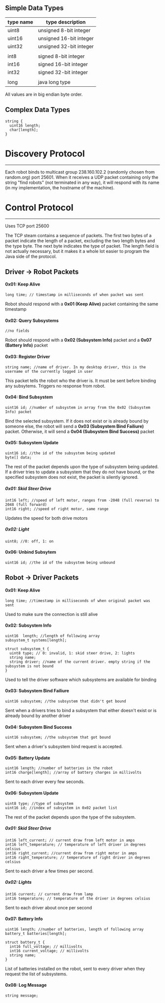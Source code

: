 ## Simple Data Types

type name | type description
----------|-----------------
uint8     | unsigned 8-bit integer
uint16    | unsigned 16-bit integer
uint32    | unsigned 32-bit integer
          |
int8      | signed 8-bit integer
int16     | signed 16-bit integer
int32     | signed 32-bit integer
          |
long      | java long type

All values are in big endian byte order.

## Complex Data Types

```
string {
  uint16 length;
  char[length];
}
```

# Discovery Protocol
---
Each robot binds to multicast group 238.160.102.2 (randomly chosen from random.org) port 25601. When it receives a UDP packet containing only the string "find robots" (not terminated in any way), it will respond with its name (in my implementation, the hostname of the machine).


# Control Protocol
---
Uses TCP port 25600

The TCP steam contains a sequence of packets. The first two bytes of a packet indicate the length of a packet, excluding the two length bytes and the type byte. The next byte indicates the type of packet. The length field is not actually necessary, but it makes it a whole lot easier to program the Java side of the protocol.

## Driver -> Robot Packets
#### 0x01: Keep Alive

    long time; // timestamp in milliseconds of when packet was sent
    
  Robot should respond with a **0x01 (Keep Alive)** packet containing the same timestamp

#### 0x02: Query Subsystems

    //no fields

  Robot should respond with a **0x02 (Subsystem Info)** packet and a **0x07 (Battery Info)** packet

#### 0x03: Register Driver

    string name; //name of driver. In my desktop driver, this is the username of the currently logged in user

  This packet tells the robot who the driver is. It must be sent before binding any subsytems. Triggers no response from robot.
  
#### 0x04: Bind Subsystem

    uint16 id; //number of subsystem in array from the 0x02 (Subsystem Info) packet

  Bind the selected subsystem. If it does not exist or is already bound by someone else, the robot will send a **0x03 (Subsystem Bind Failiure)** packet. Otherwise, it will send a **0x04 (Subsystem Bind Success)** packet

#### 0x05: Subsystem Update

    uint16 id; //the id of the subsystem being updated
    byte[] data;

  The rest of the packet depends upon the type of subsystem being updated. If a driver tries to update a subsystem that they do not have bound, or the specified subsystem does not exist, the packet is silently ignored.
  
##### 0x01: Skid Steer Drive

    int16 left; //speed of left motor, ranges from -2048 (full reverse) to 2048 (full forward)
    int16 right; //speed of right motor, same range

  Updates the speed for both drive motors

##### 0x02: Light

    uint8; //0: off, 1: on

#### 0x06: Unbind Subsytem

    uint16 id; //the id of the subsystem being unbound

## Robot -> Driver Packets

#### 0x01: Keep Alive

    long time; //timestamp in milliseconds of when original packet was sent

  Used to make sure the connection is still alive
#### 0x02: Subsystem Info

    uint16	length; //length of following array
    subsystem_t	systems[length];

    struct subsystem_t {
      uint8 type; // 0: invalid, 1: skid steer drive, 2: lights
      string name;
      string driver; //name of the current driver. empty string if the subsystem is not bound
    }

  Used to tell the driver software which subsystems are available for binding
  
#### 0x03: Subsystem Bind Failiure

    uint16 subsystem; //the subsystem that didn't get bound
    
  Sent when a drivers tries to bind a subsystem that either doesn't exist or is already bound by another driver
 
#### 0x04: Subsystem Bind Success
 
    uint16 subsystem; //the subsystem that got bound
    
  Sent when a driver's subsystem bind request is accepted.
  
#### 0x05: Battery Update

    uint16 length; //number of batteries in the robot
    int16 charge[length]; //array of battery charges in millivolts
    
  Sent to each driver every few seconds.
  
#### 0x06: Subsystem Update

    uint8 type; //type of subsystem
    uint16 id; //index of subsystem in 0x02 packet list

 The rest of the packet depends upon the type of the subsystem.
 
##### 0x01: Skid Steer Drive
 
    int16 left_current; // current draw from left motor in amps
    int16 left_temperature; // temperature of left driver in degrees celsius
    int16 right_current; //current draw from right motor in amps
    int16 right_temperature; // temperature of right driver in degrees celsius
    
  Sent to each driver a few times per second.
  
##### 0x02: Lights

    int16 current; // current draw from lamp
    int16 temperature; // temperature of the driver in degrees celsius
    
  Sent to each driver about once per second
#### 0x07: Battery Info

    uint16 length; //number of batteries, length of following array
    battery_t batteries[length];
    
    struct battery_t {
      int16 full_voltage; // millivolts
      int16 current_voltage; // millivolts
      string name;
    }
    
  List of batteries installed on the robot, sent to every driver when they request the list of subsystems.

#### 0x08: Log Message

    string message;
